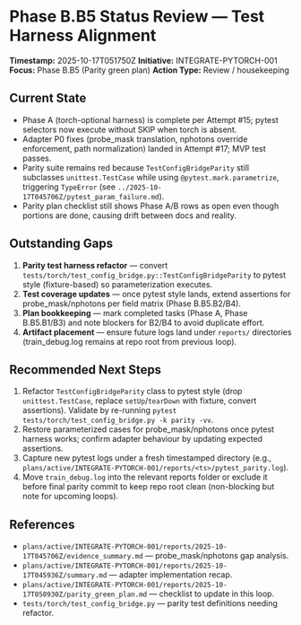 # Phase B.B5 Status Review — Test Harness Alignment

**Timestamp:** 2025-10-17T051750Z
**Initiative:** INTEGRATE-PYTORCH-001
**Focus:** Phase B.B5 (Parity green plan)
**Action Type:** Review / housekeeping

## Current State
- Phase A (torch-optional harness) is complete per Attempt #15; pytest selectors now execute without SKIP when torch is absent.
- Adapter P0 fixes (probe_mask translation, nphotons override enforcement, path normalization) landed in Attempt #17; MVP test passes.
- Parity suite remains red because `TestConfigBridgeParity` still subclasses `unittest.TestCase` while using `@pytest.mark.parametrize`, triggering `TypeError` (see `../2025-10-17T045706Z/pytest_param_failure.md`).
- Parity plan checklist still shows Phase A/B rows as open even though portions are done, causing drift between docs and reality.

## Outstanding Gaps
1. **Parity test harness refactor** — convert `tests/torch/test_config_bridge.py::TestConfigBridgeParity` to pytest style (fixture-based) so parameterization executes.
2. **Test coverage updates** — once pytest style lands, extend assertions for probe_mask/nphotons per field matrix (Phase B.B5.B2/B4).
3. **Plan bookkeeping** — mark completed tasks (Phase A, Phase B.B5.B1/B3) and note blockers for B2/B4 to avoid duplicate effort.
4. **Artifact placement** — ensure future logs land under `reports/` directories (train_debug.log remains at repo root from previous loop).

## Recommended Next Steps
1. Refactor `TestConfigBridgeParity` class to pytest style (drop `unittest.TestCase`, replace `setUp`/`tearDown` with fixture, convert assertions). Validate by re-running `pytest tests/torch/test_config_bridge.py -k parity -vv`.
2. Restore parameterized cases for probe_mask/nphotons once pytest harness works; confirm adapter behaviour by updating expected assertions.
3. Capture new pytest logs under a fresh timestamped directory (e.g., `plans/active/INTEGRATE-PYTORCH-001/reports/<ts>/pytest_parity.log`).
4. Move `train_debug.log` into the relevant reports folder or exclude it before final parity commit to keep repo root clean (non-blocking but note for upcoming loops).

## References
- `plans/active/INTEGRATE-PYTORCH-001/reports/2025-10-17T045706Z/evidence_summary.md` — probe_mask/nphotons gap analysis.
- `plans/active/INTEGRATE-PYTORCH-001/reports/2025-10-17T045936Z/summary.md` — adapter implementation recap.
- `plans/active/INTEGRATE-PYTORCH-001/reports/2025-10-17T050930Z/parity_green_plan.md` — checklist to update in this loop.
- `tests/torch/test_config_bridge.py` — parity test definitions needing refactor.

